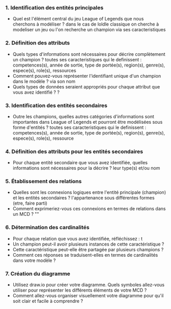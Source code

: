 ### 1. Identification des entités principales  
- Quel est l'élément central du jeu League of Legends que nous cherchons à modéliser ?
dans le cas de loldle classique on cherche à modeliser un jeu ou l'on recherche un champion via ses caracteristiques   

### 2. Définition des attributs  
- Quels types d'informations sont nécessaires pour décrire complètement un champion ?
  toutes ses caracteristiques qui le definissent : competences(s), année de sortie, type de portée(s), region(s),  genre(s), espece(s), role(s),  ressources  
- Comment pouvez-vous représenter l'identifiant unique d'un champion dans le modèle ?
  via son nom  
- Quels types de données seraient appropriés pour chaque attribut que vous avez identifié ?
  ?  

### 3. Identification des entités secondaires  
- Outre les champions, quelles autres catégories d'informations sont importantes dans League of Legends et pourront être modélisées sous forme d'entités ?
  toutes ses caracteristiques qui le definissent : competences(s), année de sortie, type de portée(s), region(s),  genre(s), espece(s), role(s),  ressource  

### 4. Définition des attributs pour les entités secondaires  
- Pour chaque entité secondaire que vous avez identifiée, quelles informations sont nécessaires pour la décrire ?
  leur type(s) et/ou nom  

### 5. Établissement des relations  
- Quelles sont les connexions logiques entre l'entité principale (champion) et les entités secondaires ?
  l'appartenance sous différentes formes (etre, faire parti)   
- Comment exprimeriez-vous ces connexions en termes de relations dans un MCD ?
  ""  

### 6. Détermination des cardinalités  
- Pour chaque relation que vous avez identifiée, réfléchissez :
  t
- Un champion peut-il avoir plusieurs instances de cette caractéristique ?  
- Cette caractéristique peut-elle être partagée par plusieurs champions ?  
- Comment ces réponses se traduisent-elles en termes de cardinalités dans votre modèle ?  

### 7. Création du diagramme  
- Utilisez draw.io pour créer votre diagramme. Quels symboles allez-vous utiliser pour représenter les différents éléments de votre MCD ?  
- Comment allez-vous organiser visuellement votre diagramme pour qu'il soit clair et facile à comprendre ?  

